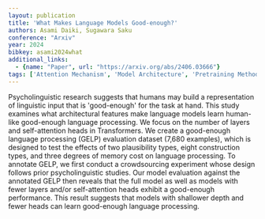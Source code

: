 ```yaml
---
layout: publication
title: 'What Makes Language Models Good-enough?'
authors: Asami Daiki, Sugawara Saku
conference: "Arxiv"
year: 2024
bibkey: asami2024what
additional_links:
  - {name: "Paper", url: "https://arxiv.org/abs/2406.03666"}
tags: ['Attention Mechanism', 'Model Architecture', 'Pretraining Methods', 'Transformer']
---
```

Psycholinguistic research suggests that humans may build a representation of
linguistic input that is 'good-enough' for the task at hand. This study
examines what architectural features make language models learn human-like
good-enough language processing. We focus on the number of layers and
self-attention heads in Transformers. We create a good-enough language
processing (GELP) evaluation dataset (7,680 examples), which is designed to
test the effects of two plausibility types, eight construction types, and three
degrees of memory cost on language processing. To annotate GELP, we first
conduct a crowdsourcing experiment whose design follows prior psycholinguistic
studies. Our model evaluation against the annotated GELP then reveals that the
full model as well as models with fewer layers and/or self-attention heads
exhibit a good-enough performance. This result suggests that models with
shallower depth and fewer heads can learn good-enough language processing.
